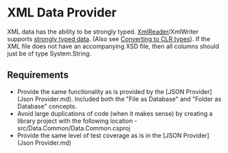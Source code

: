 # XML Data Provider
XML data has the ability to be strongly typed.  [XmlReader](https://learn.microsoft.com/en-us/dotnet/api/system.xml.xmlreader?view=net-7.0)/XmlWriter supports 
[strongly typed data](https://learn.microsoft.com/en-us/dotnet/standard/data/xml/type-support-in-the-system-xml-classes).  (Also see 
[Converting to CLR types](https://learn.microsoft.com/en-us/dotnet/api/system.xml.xmlreader?view=net-7.0#converting-to-clr-types)).  If the XML file does not
have an accompanying XSD file, then all columns should just be of type System.String.

## Requirements
- Provide the same functionality as is provided by the [JSON Provider](Json Provider.md).  Included both the "File as Database" and "Folder as Database" concepts.
- Avoid large duplications of code (when it makes sense) by creating a library project with the following location - src/Data.Common/Data.Common.csproj
- Provide the same level of test coverage as is in the [JSON Provider](Json Provider.md)
